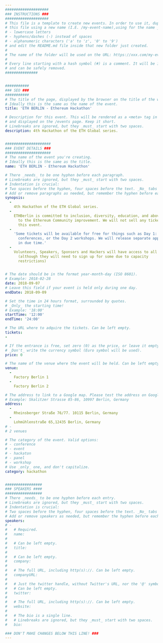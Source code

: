 ```yaml
---
####################
### INSTRUCTIONS ###
####################
# This file is a template to create new events. In order to use it, duplicate
# this file using a new name (I.E. /my-event-name),using for the name _only_:
# - lowercase letters
# - hyphens/dashes (-) instead of spaces
# - alphanumeric characters ('a' to 'z', '0' to '9')
# and edit the README.md file inside that new folder just created.
#
# The name of the folder will be used on the URL: https://xxx.com/my-event-name.
#
# Every line starting with a hash symbol (#) is a comment. It will be ignored
# and can be safely removed.
###############


###########
### SEO ###
###########
# The title of the page, displayed by the browser on the title of the window.
# Ideally this is the same as the name of the event.
title: 'ETH BERLIN - Ethereum Hackathon'

# Description for this event. This will be rendered as a <meta> tag in the HTML, 
# and displayed on the /events page. Keep it short.
# Linebreaks are ignored, but they _must_ start with two spaces.
description: 4th Hackathon of the ETH Global series.


#####################
### EVENT DETAILS ###
#####################
# The name of the event you're creating.
# Ideally this is the same as the title.
name: 'ETH BERLIN - Ethereum Hackathon'

# There _needs_ to be one hyphen before each paragraph.
# Linebreaks are ignored, but they _must_ start with two spaces.
# Indentation is crucial:
# Two spaces before the hyphen, four spaces before the text. _No_ tabs allowed.
# Add or remove paragraphs as needed, but remember the hyphen before each entry.
synopsis:
  -
    4th Hackathon of the ETH Global series.
  -
    ETHBerlin is committed to inclusion, diversity, education, and above all,
      to the Ethereum Community improvement. We will not sell any tickets for
      this event.
  -
    'Some tickets will be available for free for things such as Day 1:
      conferences, or the Day 2 workshops. We will release separate applications
      in due time.'
  -
    Volunteers, Speakers, Sponsors and Hackers will have access to all events
      (although they will need to sign up for some due to capacity 
      restrictions)
 

# The date should be in the format year-month-day (ISO 8601).
# Example: 2018-02-28
date: 2018-09-07
# Leave this field if your event is held only during one day.
endDate: 2018-09-09

# Set the time in 24 hours format, surrounded by quotes.
# _Only_ the starting time!
# Example: '18:00'
startTime: '12:00'
endTime: '24:00'

# The URL where to adquire the tickets. Can be left empty.
tickets: 
-

# If the entrance is free, set zero (0) as the price, or leave it empty.
# _Don't_ write the currency symbol (Euro symbol will be used).
price: 0

# The name of the venue where the event will be held. Can be left empty.
venue: 
  -
    Factory Berlin 1
  -
    Factory Berlin 2

# The address to link to a Google map. Please test the address on Google Maps.
# Example: Skalitzer Strasse 85-86, 10997 Berlin, Germany
address: 
  -
    Rheinsberger Straße 76/77. 10115 Berlin, Germany
  -
    Lohmühlenstraße 65,12435 Berlin, Germany
# -
# 2 venues

# The category of the event. Valid options:
# - conference
# - event
# - hackaton
# - panel
# - workshop
# Use _only_ one, and don't capitalize.
category: hackathon 


#################
### SPEAKERS ####
#################
# There _needs_ to be one hyphen before each entry.
# Linebreaks are ignored, but they _must_ start with two spaces.
# Indentation is crucial:
# Two spaces before the hyphen, four spaces before the text. _No_ tabs allowed.
# Add or remove speakers as needed, but remember the hyphen before each entry.
speakers:
# -
#   # Required.
#   name: 
#
#   # Can be left empty.
#   title: 
#
#   # Can be left empty.
#   company: 
#
#   # The full URL, including http(s)://. Can be left empty.
#   companyURL: 
#
#   # Just the twitter handle, without Twitter's URL, nor the '@' symbol.
#   # Can be left empty.
#   twitter: 
#
#   # The full URL, including http(s)://. Can be left empty.
#   website: 
#
#   # The bio is a single line. 
#   # Linebreaks are ignored, but they _must_ start with two spaces.
#   bio: 

### DON'T MAKE CHANGES BELOW THIS LINE! ###
---
```

<!-- ### DON'T MAKE CHANGES BELOW THIS LINE! ### -->

<Event-Content/>
